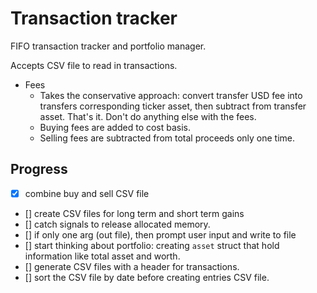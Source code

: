 # Transaction tracker

FIFO transaction tracker and portfolio manager.

Accepts CSV file to read in transactions.

* Fees
  * Takes the conservative approach: convert transfer USD fee into transfers corresponding ticker asset, then subtract from transfer asset. That's it. Don't do anything else with the fees.
  * Buying fees are added to cost basis.
  * Selling fees are subtracted from total proceeds only one time.

## Progress

* [x] combine buy and sell CSV file
* [] create CSV files for long term and short term gains
* [] catch signals to release allocated memory.
* [] if only one arg (out file), then prompt user input and write to file
* [] start thinking about portfolio: creating `asset` struct that hold information like total asset and worth.
* [] generate CSV files with a header for transactions.
* [] sort the CSV file by date before creating entries CSV file.

